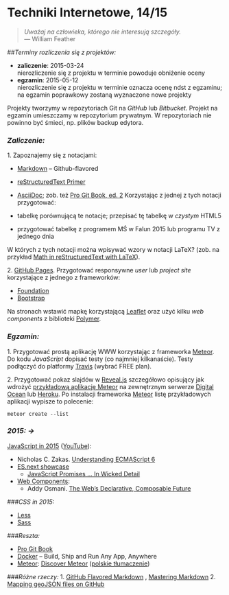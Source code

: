 # Techniki Internetowe, 14/15

> *Uważaj na człowieka, którego nie interesują szczegóły.*<br>— William Feather

##*Terminy rozliczenia się z projektów:*

* **zaliczenie**: 2015-03-24<br>
  nierozliczenie się z projektu w terminie powoduje obniżenie oceny
* **egzamin**: 2015-05-12<br>
  nierozliczenie się z projektu w terminie oznacza ocenę ndst
  z egzaminu; na egzamin poprawkowy zostaną wyznaczone nowe projekty

Projekty tworzymy w repozytoriach Git na *GitHub* lub *Bitbucket*.
Projekt na egzamin umieszczamy w repozytorium prywatnym.
W repozytoriach nie powinno być śmieci, np. plików backup edytora.

### *Zaliczenie:*
1\. Zapoznajemy się z notacjami:

* [Markdown](https://github.com/adam-p/markdown-here/wiki/Markdown-Cheatsheet) –
  Github-flavored
* [reStructuredText Primer](http://sphinx-doc.org/rest.html)
* [AsciiDoc](http://www.methods.co.nz/asciidoc/); zob. też
  [Pro Git Book, ed. 2](https://github.com/progit/progit2)
Korzystając z jednej z tych notacji przygotować:

* tabelkę porównującą te notacje; przepisać tę tabelkę w *czystym* HTML5
* przygotować tabelkę z programem MŚ w Falun 2015 lub programu TV z jednego dnia

W których z tych notacji można wpisywać wzory w notacji LaTeX? (zob. na przykład
[Math in reStructuredText with LaTeX](http://stackoverflow.com/questions/3610551/math-in-restructuredtext-with-latex)).

2\. [GitHub Pages](https://pages.github.com).
Przygotować responsywne *user* lub *project site* korzystające
z jednego z frameworków:

* [Foundation](http://foundation.zurb.com)
* [Bootstrap](http://getbootstrap.com)

Na stronach wstawić mapkę korzystającą [Leaflet](http://leafletjs.com/)
oraz użyć kilku *web components* z biblioteki [Polymer](https://www.polymer-project.org).

### *Egzamin:*

1\. Przygotować prostą aplikację WWW korzystając z frameworka [Meteor](https://www.meteor.com/).
Do kodu *JavaScript* dopisać testy (co najmniej kilkanaście).
Testy podłączyć do platformy [Travis](https://travis-ci.com/plans) (wybrać FREE plan).

2\. Przygotować pokaz slajdów w [Reveal.js](http://lab.hakim.se/reveal-js/)
szczegółowo opisujący jak wdrożyć [przykładową aplikację Meteor](https://www.meteor.com/install)
na zewnętrznym serwerze
[Digital Ocean](http://devo.ps/blog/deploy-your-meteor-apps-on-digital-ocean-in-5-minutes/)
lub [Heroku](http://ondrej-kvasnovsky.blogspot.com/2013/05/how-to-deploy-meteor-on-heroku-with.html).
Po instalacji frameworka [Meteor](https://www.meteor.com/install)
listę przykładowych aplikacji wypisze to polecenie:

```console
meteor create --list
```

### *2015: →*
[JavaScript in 2015](http://glenmaddern.com/articles/javascript-in-2015)
([YouTube](https://www.youtube.com/watch?v=iukBMY4apvI)):

* Nicholas C. Zakas.
  [Understanding ECMAScript 6](https://leanpub.com/understandinges6/read/)
* [ES.next showcase](https://github.com/sindresorhus/esnext-showcase)
  - [JavaScript Promises ... In Wicked Detail](http://mattgreer.org/articles/promises-in-wicked-detail/)
* [Web Components](http://w3c.github.io/webcomponents/explainer/):
  * Addy Osmani.
  [The Web’s Declarative, Composable Future](http://addyosmani.com/blog/the-webs-declarative-composable-future/)

###*CSS in 2015:*

* [Less](http://lesscss.org)
* [Sass](http://sass-lang.com)

###*Reszta:*

* [Pro Git Book](http://git-scm.com/book/en/v2)
* [Docker](http://www.docker.com/) –  Build, Ship and Run Any App, Anywhere
* [Meteor](https://www.meteor.com/):
  [Discover Meteor](http://book.discovermeteor.com/)
  ([polskie tłumaczenie](http://pl.discovermeteor.com/))


###*Różne rzeczy:*
1\. [GitHub Flavored Markdown](http://guides.github.com/overviews/mastering-markdown/) ,
  [Mastering Markdown](http://guides.github.com/overviews/mastering-markdown/)
2\. [Mapping geoJSON files on GitHub](https://help.github.com/articles/mapping-geojson-files-on-github)
